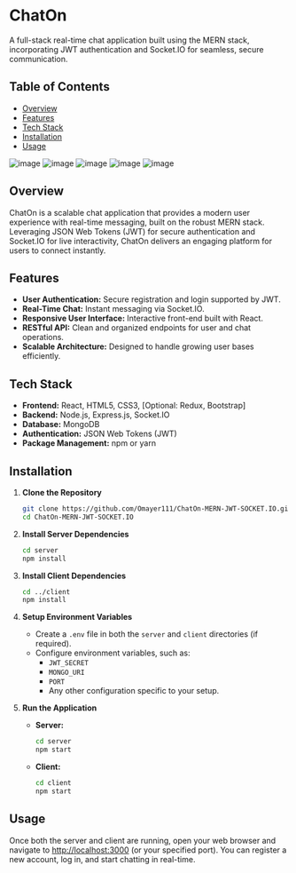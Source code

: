 # ChatOn 

A full-stack real-time chat application built using the MERN stack, incorporating JWT authentication and Socket.IO for seamless, secure communication.

## Table of Contents
- [Overview](#overview)
- [Features](#features)
- [Tech Stack](#tech-stack)
- [Installation](#installation)
- [Usage](#usage)

![image](https://github.com/user-attachments/assets/75ed4a6f-b0d8-4514-b91c-2f2866363c2a)
![image](https://github.com/user-attachments/assets/20f692cd-e8ea-4b14-b399-46c9351bdd4a)
![image](https://github.com/user-attachments/assets/e72b9737-b464-4f99-990b-997aeceaa3ab)
![image](https://github.com/user-attachments/assets/87a3b4e0-5db4-4a57-a00a-dc73432a7666)
![image](https://github.com/user-attachments/assets/afe6309a-6d6e-4830-99f2-c8e1fcdc1926)


## Overview
ChatOn is a scalable chat application that provides a modern user experience with real-time messaging, built on the robust MERN stack. Leveraging JSON Web Tokens (JWT) for secure authentication and Socket.IO for live interactivity, ChatOn delivers an engaging platform for users to connect instantly.

## Features
- **User Authentication:** Secure registration and login supported by JWT.
- **Real-Time Chat:** Instant messaging via Socket.IO.
- **Responsive User Interface:** Interactive front-end built with React.
- **RESTful API:** Clean and organized endpoints for user and chat operations.
- **Scalable Architecture:** Designed to handle growing user bases efficiently.

## Tech Stack
- **Frontend:** React, HTML5, CSS3, [Optional: Redux, Bootstrap]
- **Backend:** Node.js, Express.js, Socket.IO
- **Database:** MongoDB
- **Authentication:** JSON Web Tokens (JWT)
- **Package Management:** npm or yarn

## Installation

1. **Clone the Repository**
   ```bash
   git clone https://github.com/Omayer111/ChatOn-MERN-JWT-SOCKET.IO.git
   cd ChatOn-MERN-JWT-SOCKET.IO
   ```

2. **Install Server Dependencies**
   ```bash
   cd server
   npm install
   ```

3. **Install Client Dependencies**
   ```bash
   cd ../client
   npm install
   ```

4. **Setup Environment Variables**
   - Create a `.env` file in both the `server` and `client` directories (if required).
   - Configure environment variables, such as:
     - `JWT_SECRET`
     - `MONGO_URI`
     - `PORT`
     - Any other configuration specific to your setup.

5. **Run the Application**
   - **Server:**
     ```bash
     cd server
     npm start
     ```
   - **Client:**
     ```bash
     cd client
     npm start
     ```

## Usage
Once both the server and client are running, open your web browser and navigate to [http://localhost:3000](http://localhost:3000) (or your specified port). You can register a new account, log in, and start chatting in real-time.

